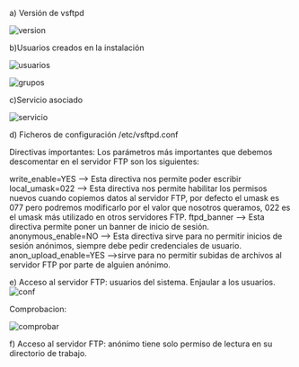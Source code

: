 
a) Versión de vsftpd 

![version](https://i.ibb.co/Tw7BVn2/version-vs.png)

b)Usuarios creados en la instalación

![usuarios](https://i.ibb.co/3rctdQ6/usuarios-vs.png)

![grupos](https://i.ibb.co/DQqQrbL/grupo-vs.png)

c)Servicio asociado

![servicio](https://i.ibb.co/M8q3psN/servicio-vs.png)


d) Ficheros de configuración
/etc/vsftpd.conf

Directivas importantes:
Los parámetros más importantes que debemos descomentar en el servidor FTP son los siguientes:

write_enable=YES –> Esta directiva nos permite poder escribir 
local_umask=022 –> Esta directiva nos permite habilitar los permisos nuevos cuando copiemos datos al servidor FTP, por defecto el umask es 077 pero podremos modificarlo por el valor que nosotros queramos, 022 es el umask más utilizado en otros servidores FTP.
ftpd_banner –> Esta directiva permite poner un banner de inicio de sesión.
anonymous_enable=NO –> Esta directiva sirve para no permitir inicios de sesión anónimos, siempre debe pedir credenciales de usuario.
anon_upload_enable=YES –>sirve para no permitir subidas de archivos al servidor FTP por parte de alguien anónimo.

e) Acceso al servidor FTP: usuarios del sistema.
Enjaular a los usuarios.
![conf](https://i.ibb.co/TTWxXxn/conf.png)

Comprobacion:

![comprobar](https://i.ibb.co/MhQpDYH/comprobar-1.png)

f) Acceso al servidor FTP: anónimo tiene solo permiso de lectura en su directorio de trabajo.






